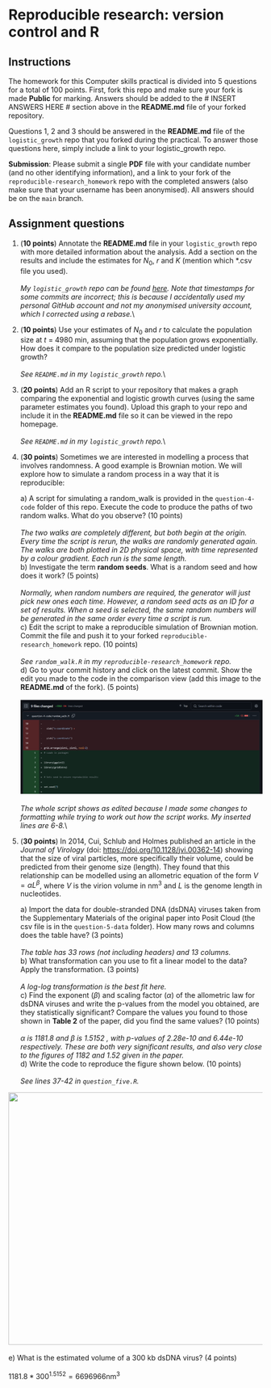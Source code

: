# Reproducible research: version control and R

## Instructions

The homework for this Computer skills practical is divided into 5 questions for a total of 100 points. First, fork this repo and make sure your fork is made **Public** for marking. Answers should be added to the \# INSERT ANSWERS HERE \# section above in the **README.md** file of your forked repository.

Questions 1, 2 and 3 should be answered in the **README.md** file of the `logistic_growth` repo that you forked during the practical. To answer those questions here, simply include a link to your logistic_growth repo.

**Submission**: Please submit a single **PDF** file with your candidate number (and no other identifying information), and a link to your fork of the `reproducible-research_homework` repo with the completed answers (also make sure that your username has been anonymised). All answers should be on the `main` branch.

## Assignment questions

1)  (**10 points**) Annotate the **README.md** file in your `logistic_growth` repo with more detailed information about the analysis. Add a section on the results and include the estimates for $N_0$, $r$ and $K$ (mention which \*.csv file you used).\
    \
    *My `logistic_growth` repo can be found [here](https://github.com/1ucyb/logistic_growth). Note that timestamps for some commits are incorrect; this is because I accidentally used my personal GitHub account and not my anonymised university account, which I corrected using a rebase.*\

2)  (**10 points**) Use your estimates of $N_0$ and $r$ to calculate the population size at $t$ = 4980 min, assuming that the population grows exponentially. How does it compare to the population size predicted under logistic growth?\
    \
    *See `README.md` in my `logistic_growth` repo.*\

3)  (**20 points**) Add an R script to your repository that makes a graph comparing the exponential and logistic growth curves (using the same parameter estimates you found). Upload this graph to your repo and include it in the **README.md** file so it can be viewed in the repo homepage.\
    \
    *See `README.md` in my `logistic_growth` repo.*\

4)  (**30 points**) Sometimes we are interested in modelling a process that involves randomness. A good example is Brownian motion. We will explore how to simulate a random process in a way that it is reproducible:

    a)  A script for simulating a random_walk is provided in the `question-4-code` folder of this repo. Execute the code to produce the paths of two random walks. What do you observe? (10 points)\
        \
        *The two walks are completely different, but both begin at the origin. Every time the script is rerun, the walks are randomly generated again. The walks are both plotted in 2D physical space, with time represented by a colour gradient. Each run is the same length.*\
    b)  Investigate the term **random seeds**. What is a random seed and how does it work? (5 points)\
        \
        *Normally, when random numbers are required, the generator will just pick new ones each time. However, a random seed acts as an ID for a set of results. When a seed is selected, the same random numbers will be generated in the same order every time a script is run.*\
    c)  Edit the script to make a reproducible simulation of Brownian motion. Commit the file and push it to your forked `reproducible-research_homework` repo. (10 points)\
        \
        *See `random_walk.R` in my `reproducible-research_homework` repo.*\
    d)  Go to your commit history and click on the latest commit. Show the edit you made to the code in the comparison view (add this image to the **README.md** of the fork). (5 points)\
        \
        ![](images/clipboard-3532809279.png)\
        \
        *The whole script shows as edited because I made some changes to formatting while trying to work out how the script works. My inserted lines are 6-8.*\

5)  (**30 points**) In 2014, Cui, Schlub and Holmes published an article in the *Journal of Virology* (doi: <https://doi.org/10.1128/jvi.00362-14>) showing that the size of viral particles, more specifically their volume, could be predicted from their genome size (length). They found that this relationship can be modelled using an allometric equation of the form $`V = \alpha L^{\beta}`$, where $`V`$ is the virion volume in nm<sup>3</sup> and $`L`$ is the genome length in nucleotides.

    a)  Import the data for double-stranded DNA (dsDNA) viruses taken from the Supplementary Materials of the original paper into Posit Cloud (the csv file is in the `question-5-data` folder). How many rows and columns does the table have? (3 points)\
        \
        *The table has 33 rows (not including headers) and 13 columns.*\
    b)  What transformation can you use to fit a linear model to the data? Apply the transformation. (3 points)\
        \
        *A log-log transformation is the best fit here.*\
    c)  Find the exponent ($\beta$) and scaling factor ($\alpha$) of the allometric law for dsDNA viruses and write the p-values from the model you obtained, are they statistically significant? Compare the values you found to those shown in **Table 2** of the paper, did you find the same values? (10 points)\
        \
        $\alpha$ *is 1181.8 and* $\beta$ *is 1.5152 , with p-values of 2.28e-10 and 6.44e-10 respectively. These are both very significant results, and also very close to the figures of 1182 and 1.52 given in the paper.*\
    d)  Write the code to reproduce the figure shown below. (10 points)\
        \
        *See lines 37-42 in `question_five.R`.*

<p align="center">

<img src="https://github.com/josegabrielnb/reproducible-research_homework/blob/main/question-5-data/allometric_scaling.png" width="600" height="500"/>

</p>

e)  What is the estimated volume of a 300 kb dsDNA virus? (4 points)\
    \
    $1181.8*300^{1.5152}=6696966\text{nm}^3$
